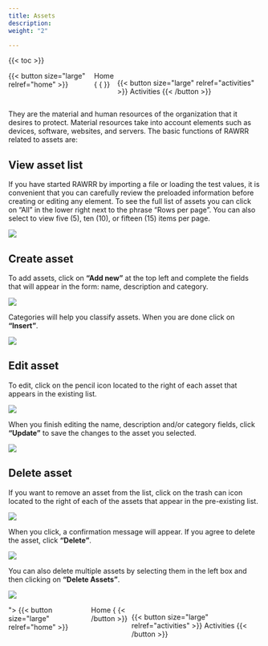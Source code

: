 ```yaml
---
title: Assets
description: 
weight: "2"

---
```

{{< toc >}}

<div style="display: flex; justify-content: space-between"> {{< button size="large" relref="home" >}} <i class="arrow left"></i> Home { { </button>}}

{{< button size="large" relref="activities" >}} Activities <i class="arrow right"></i> {{< /button >}}

</div>

They are the material and human resources of the organization that it desires to protect. Material resources take into account elements such as devices, software, websites, and servers. The basic functions of RAWRR related to assets are:

## View asset list

If you have started RAWRR by importing a file or loading the test values, it is convenient that you can carefully review the preloaded information before creating or editing any element. To see the full list of assets you can click on “All” in the lower right next to the phrase “Rows per page”. You can also select to view five (5), ten (10), or fifteen (15) items per page.

![](/images/ver-lista.png)

## Create asset

To add assets, click on **“Add new”** at the top left and complete the fields that will appear in the form: name, description and category.

![](/images/agregar.png)

Categories will help you classify assets. When you are done click on **“Insert”**.

![](/images/agregar2.png)

## Edit asset

To edit, click on the pencil icon located to the right of each asset that appears in the existing list.

![](/images/editar.png)

When you finish editing the name, description and/or category fields, click **“Update”** to save the changes to the asset you selected.

![](/images/editar2.png)

## Delete asset

If you want to remove an asset from the list, click on the trash can icon located to the right of each of the assets that appear in the pre-existing list.

![](/images/eliminar.png)

When you click, a confirmation message will appear. If you agree to delete the asset, click **“Delete”**.

![](/images/eliminar2.png)

You can also delete multiple assets by selecting them in the left box and then clicking on **“Delete Assets”**.

![](/images/eliminar3.png)

<div style="display: flex; justify-content: space-between">"> {{< button size="large" relref="home" >}} <i class="arrow left"> </i> Home { {< /button >}}

{{< button size="large" relref="activities" >}} Activities <i class="arrow right"></i> {{< /button >}}

</div>